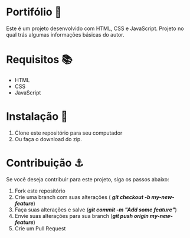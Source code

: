 # Portifólio :rocket:

Este é um projeto desenvolvido com HTML, CSS e JavaScript. Projeto no qual trás algumas informações básicas do autor.

# Requisitos :books:

- HTML
- CSS
- JavaScript

# Instalação :hammer:

1. Clone este repositório para seu computador
2. Ou faça o download do zip.


# Contribuição :anchor:

Se você deseja contribuir para este projeto, siga os passos abaixo:

1. Fork este repositório
2. Crie uma branch com suas alterações ( ***git checkout -b my-new-feature***)
3. Faça suas alterações e salve (***git commit -m "Add some feature"***)
4. Envie suas alterações para sua branch (***git push origin my-new-feature***)
5. Crie um Pull Request
